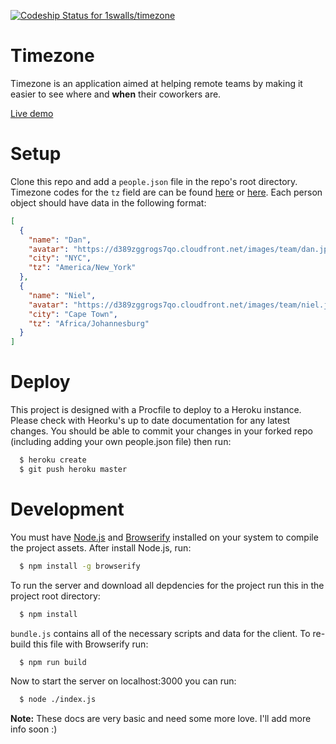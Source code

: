 [ ![Codeship Status for 1swalls/timezone](https://codeship.com/projects/ae4c29b0-99b0-0132-090e-4a82b032eee7/status?branch=master)](https://codeship.com/projects/63709)

# Timezone

Timezone is an application aimed at helping remote teams by making it easier
to see where and **when** their coworkers are.

[Live demo](http://timezone.djfarrelly.com)

# Setup

Clone this repo and add a `people.json` file in the repo's root directory. 
Timezone codes for the `tz` field are can be found [here](http://en.wikipedia.org/wiki/List_of_tz_database_time_zones) or [here](http://momentjs.com/timezone/). 
Each person object should have data in the following format:

```json
[
  {
    "name": "Dan",
    "avatar": "https://d389zggrogs7qo.cloudfront.net/images/team/dan.jpg",
    "city": "NYC",
    "tz": "America/New_York"
  },
  {
    "name": "Niel",
    "avatar": "https://d389zggrogs7qo.cloudfront.net/images/team/niel.jpg",
    "city": "Cape Town",
    "tz": "Africa/Johannesburg"
  }
]
```


# Deploy

This project is designed with a Procfile to deploy to a Heroku instance. Please
check with Heorku's up to date documentation for any latest changes. You should
be able to commit your changes in your forked repo (including adding your own 
people.json file) then run:

```bash
  $ heroku create
  $ git push heroku master
```


# Development

You must have [Node.js](http://nodejs.org/) and [Browserify](http://browserify.org/)
installed on your system to compile the project assets. After install Node.js, run:

```bash
  $ npm install -g browserify
```

To run the server and download all depdencies for the project run this in the
project root directory:

```bash
  $ npm install
```

`bundle.js` contains all of the necessary scripts and data for the client.
To re-build this file with Browserify run:

```bash
  $ npm run build
```

Now to start the server on localhost:3000 you can run:

```bash
  $ node ./index.js
```

**Note:** These docs are very basic and need some more love. I'll add more info
soon  :)
